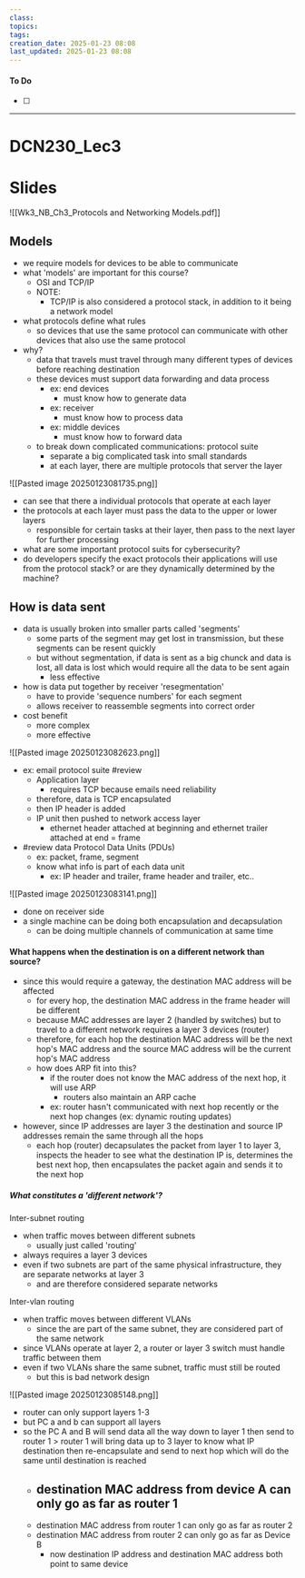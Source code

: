 ```yaml
---
class: 
topics: 
tags: 
creation_date: 2025-01-23 08:08
last_updated: 2025-01-23 08:08
---
```

#### To Do
- [ ]
---
# DCN230_Lec3

# Slides
![[Wk3_NB_Ch3_Protocols and Networking Models.pdf]]



## Models
- we require models for devices to be able to communicate 
- what 'models' are important for this course? 
	- OSI and TCP/IP
	- NOTE:
		- TCP/IP is also considered a protocol stack, in addition to it being a network model 
- what protocols define what rules 
	- so devices that use the same protocol can communicate with other devices that also use the same protocol 
- why?
	- data that travels must travel through many different types of devices before reaching destination 
	- these devices must support data forwarding and data process 
		- ex: end devices 
			- must know how to generate data
		- ex: receiver
			- must know how to process data
		- ex: middle devices
			- must know how to forward data 
	- to break down complicated communications: protocol suite
		- separate a big complicated task into small standards 
		- at each layer, there are multiple protocols that server the layer 

![[Pasted image 20250123081735.png]]
- can see that there a individual protocols that operate at each layer 
- the protocols at each layer must pass the data to the upper or lower layers 
	- responsible for certain tasks at their layer, then pass to the next layer for further processing 
- what are some important protocol suits for cybersecurity?
- do developers specify the exact protocols their applications will use from the protocol stack? or are they dynamically determined by the machine? 

## How is data sent
- data is usually broken into smaller parts called 'segments' 
	- some parts of the segment may get lost in transmission, but these segments can be resent quickly 
	- but without segmentation, if data is sent as a big chunck and data is lost, all data is lost which would require all the data to be sent again 
		- less effective 
- how is data put together by receiver 'resegmentation' 
	- have to provide 'sequence numbers' for each segment 
	- allows receiver to reassemble segments into correct order
- cost benefit 
	- more complex 
	- more effective 

![[Pasted image 20250123082623.png]]
- ex: email protocol suite #review
	- Application layer 
		- requires TCP because emails need reliability 
	- therefore, data is TCP encapsulated 
	- then IP header is added 
	- IP unit then pushed to network access layer 
		- ethernet header attached at beginning and ethernet trailer attached at end = frame
- #review data Protocol Data Units (PDUs)
	- ex: packet, frame, segment 
	- know what info is part of each data unit 
		- ex: IP header and trailer, frame header and trailer, etc.. 

![[Pasted image 20250123083141.png]]
- done on receiver side 
- a single machine can be doing both encapsulation and decapsulation
	- can be doing multiple channels of communication at same time



#### What happens when the destination is on a different network than source?
- since this would require a gateway, the destination MAC address will be affected 
	- for every hop, the destination MAC address in the frame header will be different 
	- because MAC addresses are layer 2 (handled by switches) but to travel to a different network requires a layer 3 devices (router) 
	- therefore, for each hop the destination MAC address will be the next hop's MAC address and the source MAC address will be the current hop's MAC address 
	- how does ARP fit into this?
		- if the router does not know the MAC address of the next hop, it will use ARP
			- routers also maintain an ARP cache 
		- ex: router hasn't communicated with next hop recently or the next hop changes (ex: dynamic routing updates)
- however, since IP addresses are layer 3 the destination and source IP addresses remain the same through all the hops 
	- each hop (router) decapsulates the packet from layer 1 to layer 3, inspects the header to see what the destination IP is, determines the best next hop, then encapsulates the packet again and sends it to the next hop

##### What constitutes a 'different network'?
Inter-subnet routing 
- when traffic moves between different subnets 
	- usually just called 'routing' 
- always requires a layer 3 devices 
- even if two subnets are part of the same physical infrastructure, they are separate networks at layer 3 
	- and are therefore considered separate networks 

Inter-vlan routing 
- when traffic moves between different VLANs 
	- since the are part of the same subnet, they are considered part of the same network
- since VLANs operate at layer 2, a router or layer 3 switch must handle traffic between them 
- even if two VLANs share the same subnet, traffic must still be routed
	- but this is bad network design 





![[Pasted image 20250123085148.png]]
- router can only support layers 1-3
- but PC a and b can support all layers 
- so the PC A and B will send data all the way down to layer 1 then send to router 1 > router 1 will bring data up to 3 layer to know what IP destination then re-encapsulate and send to next hop which will do the same until destination is reached 
	- destination MAC address from device A can only go as far as router 1
		- 
	- destination MAC address from router 1 can only go as far as router 2
	- destination MAC address from router 2 can only go as far as Device B
		- now destination IP address and destination MAC address both point to same device 








